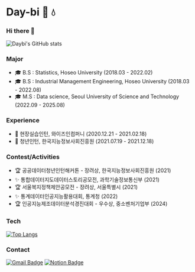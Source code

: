 <!--
**Day-bi/Day-bi** is a ✨ _special_ ✨ repository because its `README.md` (this file) appears on your GitHub profile.

Here are some ideas to get you started:

- 🔭 I’m currently working on ...
- 🌱 I’m currently learning ...
- 👯 I’m looking to collaborate on ...
- 🤔 I’m looking for help with ...
- 💬 Ask me about ...
- 📫 How to reach me: ...
- 😄 Pronouns: ...
- ⚡ Fun fact: ...
### Experience

- 🌍 한국데이터산업진흥원 데이터청년캠퍼스 활동 (2021.06~2021.08)
- 🌍 데이터마케팅코리아, 데이터컨설팅팀 인턴 (2021.09~2021.12)
- 🔥 Naver boostcourse 1th, AI Basic (2022.01~2022.02)
- 🌍 빅데이터 연합동아리 BOAZ 20th, 데이터분석 부분 활동 (2023.01~2024.01)

<img src="https://img.shields.io/badge/Python-3776AB?style=flate&logo=python&logoColor=white"/> <img src="https://img.shields.io/badge/R studio-75AADB?style=flate&logo=rstudio&logoColor=white"/> <img src="https://img.shields.io/badge/Jupyter-F37626?style=flate&logo=jupyter&logoColor=white"/> <br/>

-->

# Day-bi 🌱 💧

### Hi there 👋

![Daybi's GitHub stats](https://github-readme-stats.vercel.app/api?username=Day-bi&show_icons=true&theme=merko)


### Major
- 🎓 B.S : Statistics, Hoseo University (2018.03 - 2022.02)
- 🎓 B.S : Industrial Management Engineering, Hoseo University (2018.03 - 2022.08)
- 🎓 M.S : Data science, Seoul University of Science and Technology (2022.09 - 2025.08)

### Experience
- 💎 현장실습인턴, 와이즈인컴퍼니 (2020.12.21 - 2021.02.18)
- 💎 청년인턴, 한국지능정보사회진흥원 (2021.07.19 - 2021.12.18)

### Contest/Activities
- 🏆 공공데이터청년인턴해커톤 - 장려상, 한국지능정보사회진흥원 (2021)
- ✨ 통합데이터지도데이터스토리공모전, 과학기술정보통신부 (2021)
- 🏆 서울복지정책제안공모전 - 장려상, 서울특별시 (2021)
- ✨ 통계데이터인공지능활용대회, 통계청 (2022)
- 🏆 인공지능제조데이터분석경진대회 - 우수상, 중소벤처기업부 (2024)

### Tech
[![Top Langs](https://github-readme-stats.vercel.app/api/top-langs/?username=Day-bi)](https://github.com/anuraghazra/github-readme-stats)



### Contact
[![Gmail Badge](https://img.shields.io/badge/Gmail-D14836?style=flat&logo=Gmail&logoColor=white)](mailto:nuripeace99@gmail.com) 
[![Notion Badge](https://img.shields.io/badge/Notion-%23000000.svg?style=flat&logo=notion&logoColor=white)](https://www.notion.so/MY-1bcd15755db180388d8deb757d9d7ea4?pvs=4)
